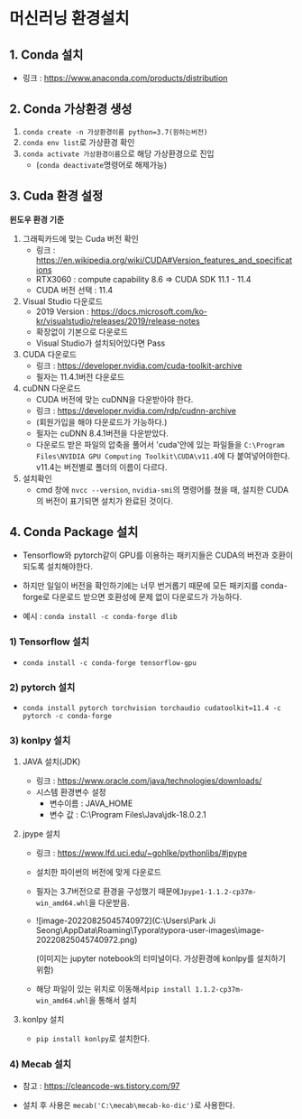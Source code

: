 # 머신러닝 환경설치



## 1. Conda 설치

- 링크 : https://www.anaconda.com/products/distribution



## 2. Conda 가상환경 생성

1. ``conda create -n 가상환경이름 python=3.7(원하는버전)``
2. ``conda env list``로 가상환경 확인
3. ``conda activate 가상환경이름``으로 해당 가상환경으로 진입
   - (``conda deactivate``명령어로 해제가능)



## 3. Cuda 환경 설정

**윈도우 환경 기준**

1. 그래픽카드에 맞는 Cuda 버전 확인
   - 링크 : https://en.wikipedia.org/wiki/CUDA#Version_features_and_specifications
   - RTX3060 : compute capability 8.6 => CUDA SDK 11.1 - 11.4
   - CUDA 버전 선택 : 11.4
2. Visual Studio 다운로드
   - 2019 Version : https://docs.microsoft.com/ko-kr/visualstudio/releases/2019/release-notes
   - 확장없이 기본으로 다운로드
   - Visual Studio가 설치되어있다면 Pass
3. CUDA 다운로드
   - 링크 : https://developer.nvidia.com/cuda-toolkit-archive
   - 필자는 11.4.1버전 다운로드
4. cuDNN 다운로드
   - CUDA 버전에 맞는 cuDNN을 다운받아야 한다.
   - 링크 : https://developer.nvidia.com/rdp/cudnn-archive
   - (회원가입을 해야 다운로드가 가능하다.)
   - 필자는 cuDNN 8.4.1버전을 다운받았다.
   - 다운로드 받은 파일의 압축을 풀어서 'cuda'안에 있는 파일들을 ``C:\Program Files\NVIDIA GPU Computing Toolkit\CUDA\v11.4``에 다 붙여넣어야한다. v11.4는 버전별로 폴더의 이름이 다르다.
5. 설치확인
   - cmd 창에 ``nvcc --version``, ``nvidia-smi``의 명령어를 쳤을 때, 설치한 CUDA의 버전이 표기되면 설치가 완료된 것이다.



## 4. Conda Package 설치

- Tensorflow와 pytorch같이 GPU를 이용하는 패키지들은 CUDA의 버전과 호환이 되도록 설치해야한다. 
- 하지만 일일이 버전을 확인하기에는 너무 번거롭기 때문에 모든 패키지를 conda-forge로 다운로드 받으면 호환성에 문제 없이 다운로드가 가능하다.

- 예시 : ``conda install -c conda-forge dlib``



### 1) Tensorflow 설치

- ``conda install -c conda-forge tensorflow-gpu``



### 2) pytorch 설치

- ``conda install pytorch torchvision torchaudio cudatoolkit=11.4 -c pytorch -c conda-forge``



### 3) konlpy 설치

1. JAVA 설치(JDK)

   - 링크 : https://www.oracle.com/java/technologies/downloads/
   - 시스템 환경변수 설정
     - 변수이름 : JAVA_HOME
     - 변수 값 : C:\Program Files\Java\jdk-18.0.2.1

2. jpype 설치

   - 링크 : https://www.lfd.uci.edu/~gohlke/pythonlibs/#jpype

   - 설치한 파이썬의 버전에 맞게 다운로드

   - 필자는 3.7버전으로 환경을 구성했기 때문에``Jpype1-1.1.2-cp37m-win_amd64.whl``을 다운받음.

   - ![image-20220825045740972](C:\Users\Park Ji Seong\AppData\Roaming\Typora\typora-user-images\image-20220825045740972.png)

     (이미지는 jupyter notebook의 터미널이다. 가상환경에 konlpy를 설치하기 위함)

   - 해당 파일이 있는 위치로 이동해서``pip install 1.1.2-cp37m-win_amd64.whl``을 통해서 설치

3. konlpy 설치

   - ``pip install konlpy``로 설치한다.



### 4) Mecab 설치

- 참고 : https://cleancode-ws.tistory.com/97

- 설치 후 사용은 ``mecab('C:\mecab\mecab-ko-dic')``로 사용한다.


